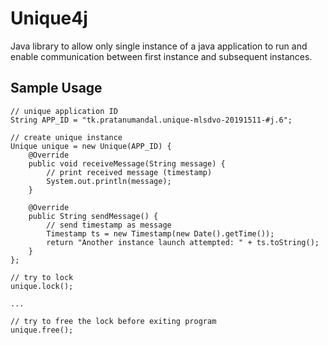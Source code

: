 # Unique4j
Java library to allow only single instance of a java application to run and enable communication between first instance and subsequent instances.

## Sample Usage

    // unique application ID
    String APP_ID = "tk.pratanumandal.unique-mlsdvo-20191511-#j.6";

    // create unique instance
    Unique unique = new Unique(APP_ID) {
        @Override
        public void receiveMessage(String message) {
            // print received message (timestamp)
            System.out.println(message);
        }

        @Override
        public String sendMessage() {
            // send timestamp as message
            Timestamp ts = new Timestamp(new Date().getTime());
            return "Another instance launch attempted: " + ts.toString();
        }
    };

    // try to lock
    unique.lock();

    ...

    // try to free the lock before exiting program
    unique.free();
